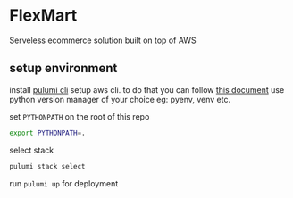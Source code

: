# FlexMart
Serveless ecommerce solution built on top of AWS

## setup environment
install [pulumi cli](https://www.pulumi.com/docs/install/)
setup aws cli. to do that you can follow [this document](https://www.pulumi.com/registry/packages/aws-native/installation-configuration/)
use python version manager of your choice eg: pyenv, venv etc.

set `PYTHONPATH` on the root of this repo
```sh
export PYTHONPATH=.
```

select stack
```sh
pulumi stack select
```

run `pulumi up` for deployment
